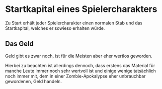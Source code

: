 # Startkapital eines Spielercharakters

Zu Start erhält jeder Spielercharakter einen normalen Stab und das Startkapital, welches er sowieso erhalten würde.

## Das Geld

Geld gibt es zwar noch, ist für die Meisten aber eher wertlos geworden.

Hierbei zu beachten ist allerdings dennoch, dass erstens das Material für manche Leute immer noch sehr wertvoll ist und einige wenige tatsächlich noch immer mit, dem in einer Zombie-Apokalypse eher unbrauchbar gewordenen, Geld handeln.

